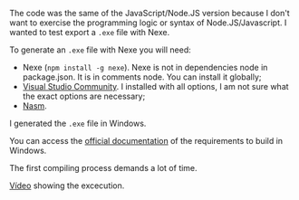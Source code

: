 The code was the same of the JavaScript/Node.JS version because I don't want to exercise the programming logic or syntax of Node.JS/Javascript. I wanted to test export a `.exe` file with Nexe.

To generate an `.exe` file with Nexe you will need:

- Nexe (`npm install -g nexe`). Nexe is not in dependencies node in package.json. It is in comments node. You can install it globally;
- [Visual Studio Community](https://visualstudio.microsoft.com/pt-br/vs/community/). I installed with all options, I am not sure what the exact options are necessary;
- [Nasm](https://www.nasm.us/).

I generated the `.exe` file in Windows.

You can access the [official documentation](https://github.com/nodejs/node/blob/main/BUILDING.md#windows) of the requirements to build in Windows.

The first compiling process demands a lot of time.

[Vídeo](https://www.youtube.com/watch?v=dum8flREuSc) showing the excecution.